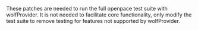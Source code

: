 These patches are needed to run the full openpace test suite with wolfProvider.
It is not needed to facilitate core functionality, only modify the test suite
to remove testing for features not supported by wolfProvider.
